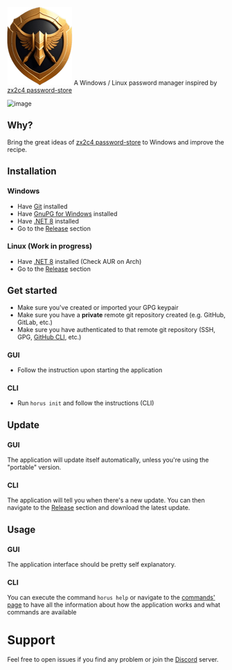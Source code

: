![Logo](https://github.com/nomis51/horus/blob/master/.assets/logo.png) A Windows / Linux password manager inspired by [zx2c4 password-store](https://www.passwordstore.org/)

![image](https://github.com/nomis51/horus/assets/25111613/de04560c-1044-437f-9875-4bdb448f74c1)

## Why?

Bring the great ideas of [zx2c4 password-store](https://www.passwordstore.org/) to Windows and improve the recipe.

## Installation

### Windows

- Have [Git](https://git-scm.com/download/win) installed
- Have [GnuPG for Windows](https://gnupg.org/download/) installed
- Have [.NET 8](https://dotnet.microsoft.com/en-us/download/dotnet/8.0) installed
- Go to the [Release](https://github.com/nomis51/horus/releases/latest) section

### Linux (Work in progress)

- Have [.NET 8](https://learn.microsoft.com/en-us/dotnet/core/install/linux) installed (Check AUR on Arch)
- Go to the [Release](https://github.com/nomis51/horus/releases/latest) section

## Get started

- Make sure you've created or imported your GPG keypair
- Make sure you have a **private** remote git repository created (e.g. GitHub, GitLab, etc.)
- Make sure you have authenticated to that remote git repository (SSH, GPG, [GitHub CLI](https://cli.github.com/manual/installation), etc.)

### GUI
- Follow the instruction upon starting the application

### CLI
- Run `horus init` and follow the instructions (CLI)

## Update
### GUI
The application will update itself automatically, unless you're using the "portable" version.

### CLI
The application will tell you when there's a new update. You can then navigate to the [Release](https://github.com/nomis51/horus/releases/latest) section and download the latest update.

## Usage
### GUI
The application interface should be pretty self explanatory.

### CLI
You can execute the command `horus help` or navigate to the [commands' page](https://github.com/nomis51/horus/blob/master/docs/commands.md) to have all the information about how the application works and what commands are available

# Support

Feel free to open issues if you find any problem or join the [Discord](https://discord.gg/yqDHrqCDq4) server.
